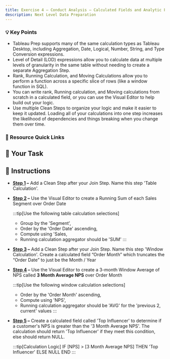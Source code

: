 ```yaml
---
title: Exercise 4 – Conduct Analysis – Calculated Fields and Analytic Functions
description: Next Level Data Preparation
---
```

### 💡 Key Points

* Tableau Prep supports many of the same calculation types as Tableau Desktop, including Aggregation, Date, Logical, Number, String, and Type Conversion expressions.
* Level of Detail (LOD) expressions allow you to calculate data at multiple levels of granularity in the same table without needing to create a separate Aggregation Step.
* Rank, Running Calculation, and Moving Calculations allow you to perform a function across a specific slice of rows (like a window function in SQL).
* You can write rank, Running calculation, and Moving calculations from scratch in a calculated field, or you can use the Visual Editor to help build out your logic.
* Use multiple Clean Steps to organize your logic and make it easier to keep it updated. Loading all of your calculations into one step increases the likelihood of dependencies and things breaking when you change them over time.

### 📙 Resource Quick Links

## 🎯 Your Task

## 📝 Instructions

* **[Step 1](/../../reference/e4s1sol) –** Add a Clean Step after your Join Step. Name this step 'Table Calculation'.
* **[Step 2](/../../reference/e4s1sol) –** Use the Visual Editor to create a Running Sum of each Sales Segment over Order Date 

    :::tip[Use the following table calculation selections]
    * Group by the 'Segment',
    * Order by the 'Order Date' ascending,
    * Compute using 'Sales,
    * Running calculation aggregator should be 'SUM'
  :::

* **[Step 3](/../../reference/e4s2sol) –** Add a Clean Step after your Join Step. Name this step 'Window Calculation'. Create a calculated field “Order Month” which truncates the “Order Date” to just be the Month / Year
* **[Step 4](/../../reference/e4s2sol) –** Use the Visual Editor to create a 3-month Window Average of NPS called **3 Month Average NPS** over Order Month

    :::tip[Use the following window calculation selections]
    * Order by the 'Order Month' ascending,
    * Compute using 'NPS',
    * Running calculation aggregator should be 'AVG' for the 'previous 2, current' values
  :::


* **[Step 5](/../../reference/e4s3sol) –** Create a calculated field called 'Top Influencer' to determine if a customer's NPS is greater than the '3 Month Average NPS'. The calculation should return 'Top Influencer' if they meet this condition, else should return NULL.

    :::tip[Calculation Logic]
    IF [NPS] > [3 Month Average NPS] THEN 'Top Influencer' ELSE NULL END
    :::